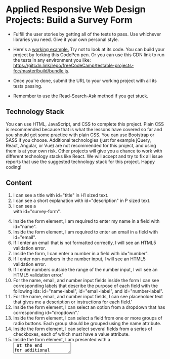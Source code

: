 # Applied Responsive Web Design Projects: Build a Survey Form
- Fulfill the user stories by getting all of the tests to pass.
Use whichever libraries you need. Give it your own personal style.

- Here's a [working example.](http://codepen.io/freeCodeCamp/full/VPaoNP) Try not to look at its code.
You can build your project by forking this CodePen pen. Or you can use this CDN link to run the tests in any environment you like: https://gitcdn.link/repo/freeCodeCamp/testable-projects-fcc/master/build/bundle.js.

- Once you're done, submit the URL to your working project with all its tests passing.

- Remember to use the Read-Search-Ask method if you get stuck.

## Technology Stack
You can use HTML, JavaScript, and CSS to complete this project. Plain CSS is recommended because that is what the lessons have covered so far and you should get some practice with plain CSS. You can use Bootstrap or SASS if you choose. Additional technologies (just for example jQuery, React, Angular, or Vue) are not recommended for this project, and using them is at your own risk. Other projects will give you a chance to work with different technology stacks like React. We will accept and try to fix all issue reports that use the suggested technology stack for this project. Happy coding!

## Content
1. I can see a title with id="title" in H1 sized text.
 2. I can see a short explanation with id="description" in P sized text.
 3. I can see a <form> with id="survey-form".
 4. Inside the form element, I am required to enter my name in a field with id="name".
 5. Inside the form element, I am required to enter an email in a field with id="email".
 6. If I enter an email that is not formatted correctly, I will see an HTML5 validation error.
 7. Inside the form, I can enter a number in a field with id="number".
 8. If I enter non-numbers in the number input, I will see an HTML5 validation error.
 9. If I enter numbers outside the range of the number input, I will see an HTML5 validation error.'
 10. For the name, email, and number input fields inside the form I can see corresponding labels that describe the purpose of each field with the following ids: id="name-label", id="email-label", and id="number-label".
 11. For the name, email, and number input fields, I can see placeholder text that gives me a description or instructions for each field.'
 12. Inside the form element, I can select an option from a dropdown that has corresponding id="dropdown".'
 13. Inside the form element, I can select a field from one or more groups of radio buttons. Each group should be grouped using the name attribute.
 14. Inside the form element, I can select several fields from a series of checkboxes, each of which must have a value attribute.
 15. Inside the form element, I am presented with a <textarea> at the end for additional comments.'
 16. Inside the form element, I am presented with a button with id="submit" to submit all my inputs.

